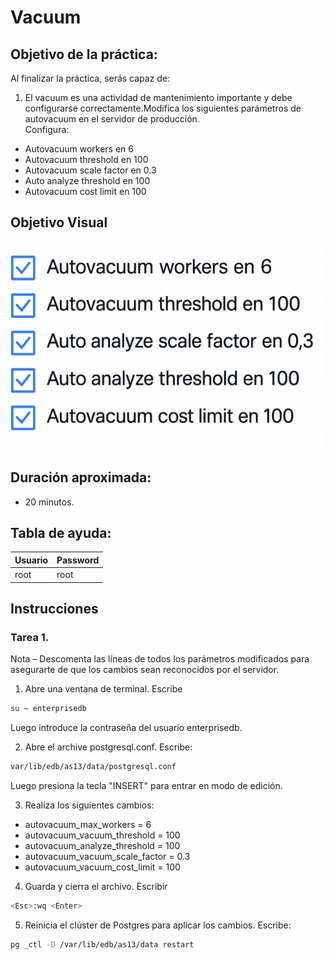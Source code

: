 # Vacuum

## Objetivo de la práctica:
Al finalizar la práctica, serás capaz de:

1.	El vacuum es una actividad de mantenimiento importante y debe configurarse correctamente.Modifica los siguientes parámetros de autovacuum en el servidor de producción.  
Configura: 

-	Autovacuum workers en 6 
-	Autovacuum  threshold en 100 
-	Autovacuum scale factor en 0.3 
-	Auto analyze threshold en 100 
-	Autovacuum cost limit en 100 



## Objetivo Visual 
<img src="../images/05/04/01.png" width="500" >

## Duración aproximada:
- 20 minutos.

## Tabla de ayuda:

| Usuario | Password | 
| --- | --- | 
| root | root| 
## Instrucciones 

### Tarea 1. 

Nota – Descomenta las líneas de todos los parámetros modificados para asegurarte de que los cambios sean reconocidos por el servidor. 

1.	Abre una ventana de terminal. Escribe  

```bash
su – enterprisedb 
```

Luego introduce la contraseña del usuario enterprisedb.

2.	Abre el archive postgresql.conf. Escribe:

```bash
var/lib/edb/as13/data/postgresql.conf  
```

Luego presiona la tecla "INSERT" para entrar en modo de edición. 


3.	Realiza los siguientes cambios: 

- autovacuum_max_workers = 6 
- autovacuum_vacuum_threshold = 100 
- autovacuum_analyze_threshold = 100 
- autovacuum_vacuum_scale_factor = 0.3 
- autovacuum_vacuum_cost_limit = 100

4.	Guarda y cierra el archivo.  Escribir   

```bash
<Esc>:wq <Enter> 
```
5.	Reinicia el clúster de Postgres para aplicar los cambios. Escribe:  

```bash
pg _ctl -D /var/lib/edb/as13/data restart 
```
